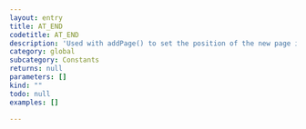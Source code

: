 ```yaml
---
layout: entry
title: AT_END
codetitle: AT_END
description: 'Used with addPage() to set the position of the new page in the book.'
category: global
subcategory: Constants
returns: null
parameters: []
kind: ""
todo: null
examples: []

---
```

